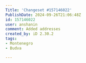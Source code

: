 ```yaml
---
Title: 'Changeset #157146022'
PublishDate: 2024-09-26T21:06:48Z
id: 157146022
user: anshanin
comment: Added addresses
created_by: iD 2.30.2
tags:
- Montenegro
- Budva

---
```

